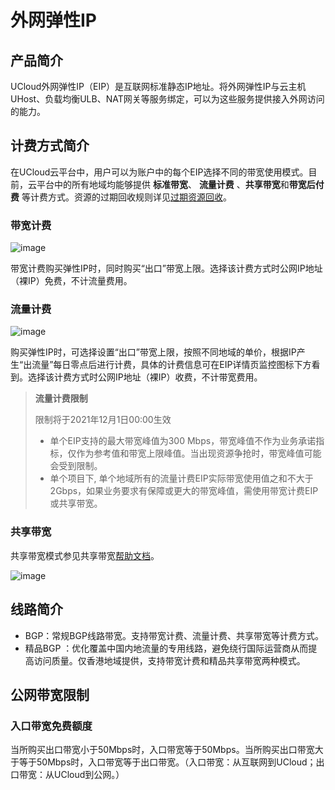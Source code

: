 # 外网弹性IP

## 产品简介

UCloud外网弹性IP（EIP）是互联网标准静态IP地址。将外网弹性IP与云主机UHost、负载均衡ULB、NAT网关等服务绑定，可以为这些服务提供接入外网访问的能力。

## 计费方式简介

在UCloud云平台中，用户可以为账户中的每个EIP选择不同的带宽使用模式。目前，云平台中的所有地域均能够提供 **标准带宽**、
**流量计费** 、**共享带宽**和**带宽后付费** 等计费方式。资源的过期回收规则详见[过期资源回收](https://docs.ucloud.cn/charge/recycle)。


### 带宽计费

![image](/images/eip1.png)

带宽计费购买弹性IP时，同时购买“出口”带宽上限。选择该计费方式时公网IP地址（裸IP）免费，不计流量费用。


### 流量计费

![image](/images/eip3.png)

购买弹性IP时，可选择设置“出口”带宽上限，按照不同地域的单价，根据IP产生“出流量”每日零点后进行计费，具体的计费信息可在EIP详情页监控图标下方看到。选择该计费方式时公网IP地址（裸IP）收费，不计带宽费用。


>**流量计费限制**
>
>限制将于2021年12月1日00:00生效
>
>* 单个EIP支持的最大带宽峰值为300 Mbps，带宽峰值不作为业务承诺指标，仅作为参考值和带宽上限峰值。当出现资源争抢时，带宽峰值可能会受到限制。
>* 单个项目下, 单个地域所有的流量计费EIP实际带宽使用值之和不大于2Gbps，如果业务要求有保障或更大的带宽峰值，需使用带宽计费EIP或共享带宽。




### 共享带宽

共享带宽模式参见共享带宽[帮助文档](/network/unet/share_bandwidth/introduction)。

![image](/images/eip2.png)


## 线路简介

  *  BGP：常规BGP线路带宽。支持带宽计费、流量计费、共享带宽等计费方式。
  *  精品BGP ：优化覆盖中国内地流量的专用线路，避免绕行国际运营商从而提高访问质量。仅香港地域提供，支持带宽计费和精品共享带宽两种模式。

## 公网带宽限制

### 入口带宽免费额度

当所购买出口带宽小于50Mbps时，入口带宽等于50Mbps。当所购买出口带宽大于等于50Mbps时，入口带宽等于出口带宽。（入口带宽：从互联网到UCloud；出口带宽：从UCloud到公网。）


